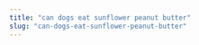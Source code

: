 ```yaml
---
title: "can dogs eat sunflower peanut butter"
slug: "can-dogs-eat-sunflower-peanut-butter"
---
```



